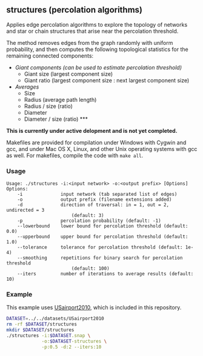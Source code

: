 structures (percolation algorithms)
-----------------------------------

Applies edge percolation algorithms to explore the topology of networks
and star or chain structures that arise near the percolation threshold.

The method removes edges from the graph randomly with uniform probability,
and then computes the following topological statistics for the remaining
connected components:

  * *Giant components (can be used to estimate percolation threshold)*
    * Giant size (largest component size)
    * Giant ratio (largest component size : next largest component size)
  * *Averages*
    * Size
    * Radius (average path length)
    * Radius / size (ratio)
    * Diameter
    * Diameter / size (ratio) ***

**This is currently under active delopment and is not yet completed.**

Makefiles are provided for compilation under Windows with Cygwin and gcc,
and under Mac OS X, Linux, and other Unix operating systems with gcc as
well. For makefiles, compile the code with `make all`.

### Usage ###

```
Usage: ./structures -i:<input network> -o:<output prefix> [Options]
Options:
    -i              input network (tab separated list of edges)
    -o              output prefix (filename extensions added)
    -d              direction of traversal: in = 1, out = 2, undirected = 3
                        (default: 3)
    -p              percolation probability (default: -1)
    --lowerbound    lower bound for percolation threshold (default: 0.0)
    --upperbound    upper bound for percolation threshold (default: 1.0)
    --tolerance     tolerance for percolation threshold (default: 1e-4)
    --smoothing     repetitions for binary search for percolation threshold 
                        (default: 100)
    --iters         number of iterations to average results (default: 10)
```

### Example ###

This example uses [USairport2010](/contrib/yins-enas/datasets/USairport2010),
which is included in this repository. 

```bash
DATASET=../../datasets/USairport2010
rm -rf $DATASET/structures
mkdir $DATASET/structures
./structures -i:$DATASET.snap \
             -o:$DATASET-structures \
             -p:0.5 -d:2 --iters:10
```